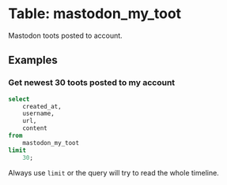 # Table: mastodon_my_toot

Mastodon toots posted to account.

## Examples

### Get newest 30 toots posted to my account

```sql
select
    created_at,
    username,
    url,
    content
from
    mastodon_my_toot
limit 
    30;
```

Always use `limit` or the query will try to read the whole timeline. 

